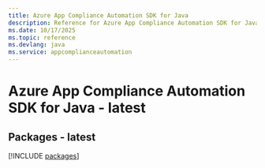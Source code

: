 ```yaml
---
title: Azure App Compliance Automation SDK for Java
description: Reference for Azure App Compliance Automation SDK for Java
ms.date: 10/17/2025
ms.topic: reference
ms.devlang: java
ms.service: appcomplianceautomation
---
```

# Azure App Compliance Automation SDK for Java - latest
## Packages - latest
[!INCLUDE [packages](app-compliance-automation-index.md)]